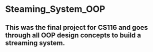 # Steaming_System_OOP

## This was the final project for CS116 and goes through all OOP design concepts to build a streaming system.
